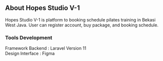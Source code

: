 ## About Hopes Studio V-1
Hopes Studio V-1 is platform to booking schedule pilates training in Bekasi West Java. User can register account, buy package, and booking schedule.

### Tools Development
Framework Backend : Laravel Version 11 <br>
Design Interface : Figma
